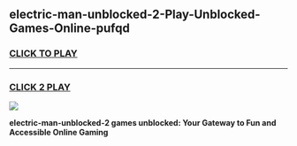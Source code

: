 
## electric-man-unblocked-2-Play-Unblocked-Games-Online-pufqd
<h3>
<a href="https://premium76.site?title=electric-man-unblocked-2&ref=25A">CLICK TO PLAY</a></h3>
<hr>

<h3>
<a href="https://premium76.site?title=electric-man-unblocked-2&ref=25A">CLICK 2 PLAY</a>
  
</h3>

<a href="https://premium76.site?title=electric-man-unblocked-2&ref=25A"><img src="https://clearcache.store/games.png"></a>


**electric-man-unblocked-2 games unblocked: Your Gateway to Fun and Accessible Online Gaming**
